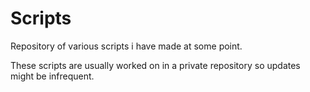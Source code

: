 # Scripts
Repository of various scripts i have made at some point.

These scripts are usually worked on in a private repository so updates might be infrequent.
